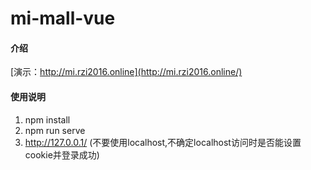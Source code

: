 # mi-mall-vue

#### 介绍
[演示：http://mi.rzi2016.online](http://mi.rzi2016.online/)

#### 使用说明

1.  npm install
2.  npm run serve
3.  http://127.0.0.1/  (不要使用localhost,不确定localhost访问时是否能设置cookie并登录成功)




